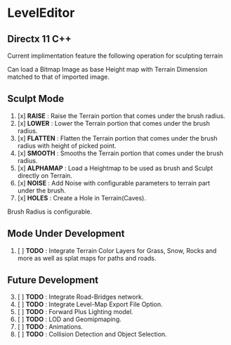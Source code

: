 # LevelEditor
## Directx 11 C++

Current implimentation feature the following operation for sculpting terrain

Can load a Bitmap Image as base Height map with Terrain Dimension matched to that of imported image.
## Sculpt Mode
1.	[x] **RAISE**     : Raise the Terrain portion that comes under the brush radius.
2.	[x] **LOWER**     : Lower the Terrain portion that comes under the brush radius.
3.	[x] **FLATTEN**   : Flatten the Terrain portion that comes under the brush radius with height of picked point.
4.	[x] **SMOOTH**    : Smooths the Terrain portion that comes under the brush radius.
5.	[x] **ALPHAMAP**  : Load a Heightmap to be used as brush and Sculpt directly on Terrain.
6.	[x] **NOISE**     : Add Noise with configurable parameters to terrain part under the brush.
7.	[x] **HOLES**     : Create a Hole in Terrain(Caves).

Brush Radius is configurable.

## Mode Under Development
1.  [ ] **TODO**      : Integrate Terrain Color Layers for Grass, Snow, Rocks and more as well as splat maps for paths and roads.

## Future Development
3.  [ ] **TODO**      : Integrate Road-Bridges network.
4.  [ ] **TODO**      : Integrate Level-Map Export File Option.
5.  [ ] **TODO**      : Forward Plus Lighting model.
6.  [ ] **TODO**      : LOD and Geomipmaping.
7.  [ ] **TODO**      : Animations.
8.  [ ] **TODO**      : Collision Detection and Object Selection.
